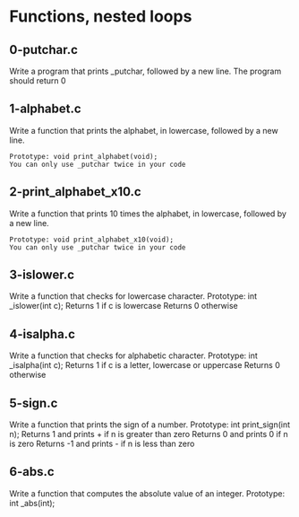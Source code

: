 # Functions, nested loops

## 0-putchar.c
Write a program that prints _putchar, followed by a new line.
    The program should return 0

## 1-alphabet.c
Write a function that prints the alphabet, in lowercase, followed by a new line.

    Prototype: void print_alphabet(void);
    You can only use _putchar twice in your code

## 2-print_alphabet_x10.c
Write a function that prints 10 times the alphabet, in lowercase, followed by a new line.

    Prototype: void print_alphabet_x10(void);
    You can only use _putchar twice in your code

## 3-islower.c
Write a function that checks for lowercase character.
    Prototype: int _islower(int c);
    Returns 1 if c is lowercase
    Returns 0 otherwise
 
## 4-isalpha.c
Write a function that checks for alphabetic character.
    Prototype: int _isalpha(int c);
    Returns 1 if c is a letter, lowercase or uppercase
    Returns 0 otherwise

## 5-sign.c
Write a function that prints the sign of a number.
    Prototype: int print_sign(int n);
    Returns 1 and prints + if n is greater than zero
    Returns 0 and prints 0 if n is zero
    Returns -1 and prints - if n is less than zero

## 6-abs.c
Write a function that computes the absolute value of an integer.
    Prototype: int _abs(int);

## 
